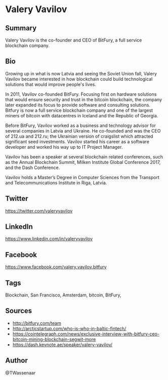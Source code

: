 # Valery Vavilov

## Summary
Valery Vavilov is the co-founder and CEO of BitFury, a full service blockchain company.

## Bio
Growing up in what is now Latvia and seeing the Soviet Union fall, Valery Vavilov became interested in how blockchain could build technological solutions that would improve people's lives. 

In 2011, Vavilov co-founded BitFury. Focusing first on hardware solutions that would ensure security and trust in the bitcoin blockchain, the company later expanded its focus to provide software and consulting solutions. Bitfury is now a full service blockchain company and one of the largest miners of bitcoin with datacentres in Iceland and the Republic of Georgia. 

Before BitFury, Vavilov worked as a business and technology advisor for several companies in Latvia and Ukraine. He co-founded and was the CEO of 212.ua and 212.ru; the Ukrainian version of craigslist which attracted significant seed investments. Vavilov started his career as a software developer and worked his way up to IT Project Manager.

Vavilov has been a speaker at several blockchain related conferences, such as the Annual Blockchain Summit, Milken Institute Global Conference 2017, and the Dash Conference.

Vavilov holds a Master’s Degree in Computer Sciences from the Transport and Telecommunications Institute in Riga, Latvia.

## Twitter 
https://twitter.com/valeryvavilov

## LinkedIn 
https://www.linkedin.com/in/valeryvavilov

## Facebook 
https://www.facebook.com/valery.vavilov.bitfury

## Tags
Blockchain, San Francisco, Amsterdam, bitcoin, BitFury,

## Sources 
- http://bitfury.com/team 
- http://arcticstartup.com/who-is-who-in-baltic-fintech/ 
- https://cointelegraph.com/news/exclusive-interview-with-bitfury-ceo-bitcoin-mining-blockchain-segwit-more 
- https://dash.keynote.ae/speaker/valery-vavilov/

## Author
@TWassenaar
